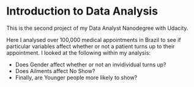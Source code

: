 # Introduction to Data Analysis
This is the second project of my Data Analyst Nanodegree with Udacity.

Here I analysed over 100,000 medical appointments in Brazil to see if particular variables affect whether or not a patient turns up to their appointment.
I looked at the following within my analysis:
* Does Gender affect whether or not an invidividual turns up?
* Does Ailments affect No Show?
* Finally, are Younger people more likely to show?
